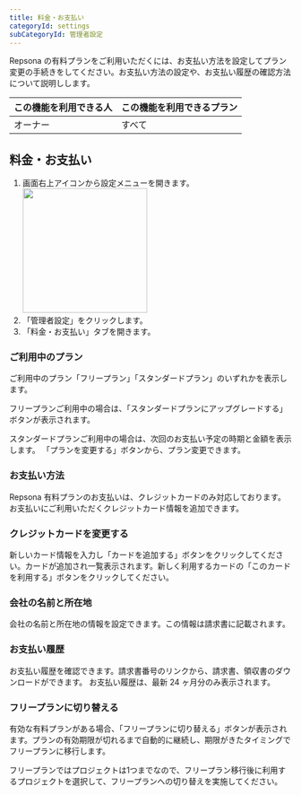 ```yaml
---
title: 料金・お支払い
categoryId: settings
subCategoryId: 管理者設定
---
```


Repsona の有料プランをご利用いただくには、お支払い方法を設定してプラン変更の手続きをしてください。お支払い方法の設定や、お支払い履歴の確認方法について説明しします。

|この機能を利用できる人|この機能を利用できるプラン|
|---|---|
|オーナー|すべて|

## 料金・お支払い

1. 画面右上アイコンから設定メニューを開きます。<br><img src="/images/help/menu-button.png" width="222">
2. 「管理者設定」をクリックします。
3. 「料金・お支払い」タブを開きます。

### ご利用中のプラン

ご利用中のプラン「フリープラン」「スタンダードプラン」のいずれかを表示します。

フリープランご利用中の場合は、「スタンダードプランにアップグレードする」ボタンが表示されます。

スタンダードプランご利用中の場合は、次回のお支払い予定の時期と金額を表示します。
「プランを変更する」ボタンから、プラン変更できます。

### お支払い方法

Repsona 有料プランのお支払いは、クレジットカードのみ対応しております。お支払いにご利用いただくクレジットカード情報を追加できます。

### クレジットカードを変更する

新しいカード情報を入力し「カードを追加する」ボタンをクリックしてください。カードが追加され一覧表示されます。新しく利用するカードの「このカードを利用する」ボタンをクリックしてください。

### 会社の名前と所在地

会社の名前と所在地の情報を設定できます。この情報は請求書に記載されます。

### お支払い履歴

お支払い履歴を確認できます。請求書番号のリンクから、請求書、領収書のダウンロードができます。 お支払い履歴は、最新 24 ヶ月分のみ表示されます。

### フリープランに切り替える

有効な有料プランがある場合、「フリープランに切り替える」ボタンが表示されます。プランの有効期限が切れるまで自動的に継続し、期限がきたタイミングでフリープランに移行します。

フリープランではプロジェクトは1つまでなので、フリープラン移行後に利用するプロジェクトを選択して、フリープランへの切り替えを実施してください。
